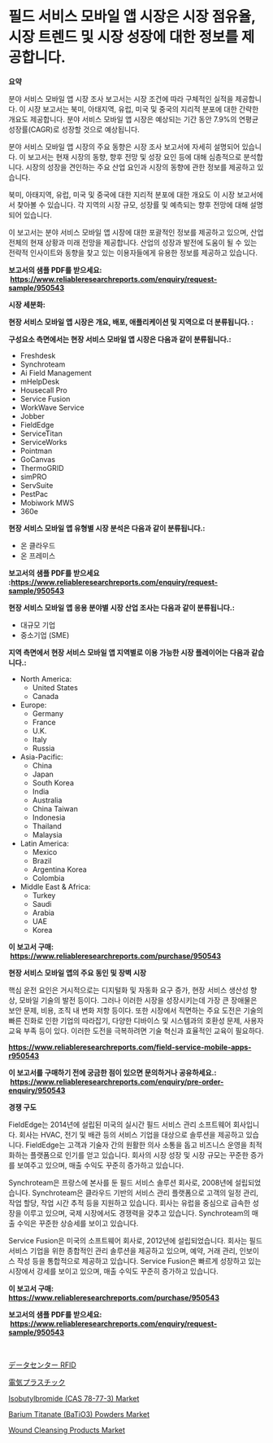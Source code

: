 <p><h1>필드 서비스 모바일 앱 시장은 시장 점유율, 시장 트렌드 및 시장 성장에 대한 정보를 제공합니다.</h1></p><p><strong>요약</strong></p>
<p><p>분야 서비스 모바일 앱 시장 조사 보고서는 시장 조건에 따라 구체적인 실적을 제공합니다. 이 시장 보고서는 북미, 아태지역, 유럽, 미국 및 중국의 지리적 분포에 대한 간략한 개요도 제공합니다. 분야 서비스 모바일 앱 시장은 예상되는 기간 동안 7.9%의 연평균 성장률(CAGR)로 성장할 것으로 예상됩니다.</p><p>분야 서비스 모바일 앱 시장의 주요 동향은 시장 조사 보고서에 자세히 설명되어 있습니다. 이 보고서는 현재 시장의 동향, 향후 전망 및 성장 요인 등에 대해 심층적으로 분석합니다. 시장의 성장을 견인하는 주요 산업 요인과 시장의 동향에 관한 정보를 제공하고 있습니다.</p><p>북미, 아태지역, 유럽, 미국 및 중국에 대한 지리적 분포에 대한 개요도 이 시장 보고서에서 찾아볼 수 있습니다. 각 지역의 시장 규모, 성장률 및 예측되는 향후 전망에 대해 설명되어 있습니다.</p><p>이 보고서는 분야 서비스 모바일 앱 시장에 대한 포괄적인 정보를 제공하고 있으며, 산업 전체의 현재 상황과 미래 전망을 제공합니다. 산업의 성장과 발전에 도움이 될 수 있는 전략적 인사이트와 동향을 찾고 있는 이용자들에게 유용한 정보를 제공하고 있습니다.</p></p>
<p><strong>보고서의 샘플 PDF를 받으세요: &nbsp;<a href="https://www.reliableresearchreports.com/enquiry/request-sample/950543">https://www.reliableresearchreports.com/enquiry/request-sample/950543</a></strong></p>
<p><strong>시장 세분화:</strong></p>
<p><strong> 현장 서비스 모바일 앱 시장은 개요, 배포, 애플리케이션 및 지역으로 더 분류됩니다. :</strong></p>
<p><strong>구성요소 측면에서는 현장 서비스 모바일 앱 시장은 다음과 같이 분류됩니다.:</strong></p>
<p><ul><li>Freshdesk</li><li>Synchroteam</li><li>Ai Field Management</li><li>mHelpDesk</li><li>Housecall Pro</li><li>Service Fusion</li><li>WorkWave Service</li><li>Jobber</li><li>FieldEdge</li><li>ServiceTitan</li><li>ServiceWorks</li><li>Pointman</li><li>GoCanvas</li><li>ThermoGRID</li><li>simPRO</li><li>ServSuite</li><li>PestPac</li><li>Mobiwork MWS</li><li>360e</li></ul></p>
<p><strong> 현장 서비스 모바일 앱 유형별 시장 분석은 다음과 같이 분류됩니다.:</strong></p>
<p><ul><li>온 클라우드</li><li>온 프레미스</li></ul></p>
<p><strong>보고서의 샘플 PDF를 받으세요 :<a href="https://www.reliableresearchreports.com/enquiry/request-sample/950543">https://www.reliableresearchreports.com/enquiry/request-sample/950543</a></strong></p>
<p><strong> 현장 서비스 모바일 앱 응용 분야별 시장 산업 조사는 다음과 같이 분류됩니다.:</strong></p>
<p><ul><li>대규모 기업</li><li>중소기업 (SME)</li></ul></p>
<p><strong>지역 측면에서 현장 서비스 모바일 앱 지역별로 이용 가능한 시장 플레이어는 다음과 같습니다.:</strong></p>
<p><ul>
    <li>
        North America:
        <ul>
            <li>United States</li>
            <li>Canada</li>
        </ul>
    </li>
    <li>
        Europe:
        <ul>
            <li>Germany</li>
            <li>France</li>
            <li>U.K.</li>
            <li>Italy</li>
            <li>Russia</li>
        </ul>
    </li>
    <li>
        Asia-Pacific:
        <ul>
            <li>China</li>
            <li>Japan</li>
            <li>South Korea</li>
            <li>India</li>
            <li>Australia</li>
            <li>China Taiwan</li>
            <li>Indonesia</li>
            <li>Thailand</li>
            <li>Malaysia</li>
        </ul>
    </li>
    <li>
        Latin America:
        <ul>
            <li>Mexico</li>
            <li>Brazil</li>
            <li>Argentina Korea</li>
            <li>Colombia</li>
        </ul>
    </li>
    <li>
        Middle East & Africa:
        <ul>
            <li>Turkey</li>
            <li>Saudi</li>
            <li>Arabia</li>
            <li>UAE</li>
            <li>Korea</li>
        </ul>
    </li>
    </ul></p>
<p><strong>이 보고서 구매: &nbsp;<a href="https://www.reliableresearchreports.com/purchase/950543">https://www.reliableresearchreports.com/purchase/950543</a></strong></p>
<p><strong>현장 서비스 모바일 앱의 주요 동인 및 장벽 시장</strong></p>
<p><p>핵심 운전 요인은 거시적으로는 디지털화 및 자동화 요구 증가, 현장 서비스 생산성 향상, 모바일 기술의 발전 등이다. 그러나 이러한 시장을 성장시키는데 가장 큰 장애물은 보안 문제, 비용, 조직 내 변화 저항 등이다. 또한 시장에서 직면하는 주요 도전은 기술의 빠른 진화로 인한 기업의 따라잡기, 다양한 디바이스 및 시스템과의 호환성 문제, 사용자 교육 부족 등이 있다. 이러한 도전을 극복하려면 기술 혁신과 효율적인 교육이 필요하다.</p></p>
<p><strong><a href="https://www.reliableresearchreports.com/field-service-mobile-apps-r950543">https://www.reliableresearchreports.com/field-service-mobile-apps-r950543</a></strong></p>
<p><strong>이 보고서를 구매하기 전에 궁금한 점이 있으면 문의하거나 공유하세요.: &nbsp;<a href="https://www.reliableresearchreports.com/enquiry/pre-order-enquiry/950543">https://www.reliableresearchreports.com/enquiry/pre-order-enquiry/950543</a></strong></p>
<p><strong>경쟁 구도</strong></p>
<p><p>FieldEdge는 2014년에 설립된 미국의 실시간 필드 서비스 관리 소프트웨어 회사입니다. 회사는 HVAC, 전기 및 배관 등의 서비스 기업을 대상으로 솔루션을 제공하고 있습니다. FieldEdge는 고객과 기술자 간의 원활한 의사 소통을 돕고 비즈니스 운영을 최적화하는 플랫폼으로 인기를 얻고 있습니다. 회사의 시장 성장 및 시장 규모는 꾸준한 증가를 보여주고 있으며, 매출 수익도 꾸준히 증가하고 있습니다.</p><p>Synchroteam은 프랑스에 본사를 둔 필드 서비스 솔루션 회사로, 2008년에 설립되었습니다. Synchroteam은 클라우드 기반의 서비스 관리 플랫폼으로 고객의 일정 관리, 작업 할당, 작업 시간 추적 등을 지원하고 있습니다. 회사는 유럽을 중심으로 급속한 성장을 이루고 있으며, 국제 시장에서도 경쟁력을 갖추고 있습니다. Synchroteam의 매출 수익은 꾸준한 상승세를 보이고 있습니다.</p><p>Service Fusion은 미국의 소프트웨어 회사로, 2012년에 설립되었습니다. 회사는 필드 서비스 기업을 위한 종합적인 관리 솔루션을 제공하고 있으며, 예약, 거래 관리, 인보이스 작성 등을 통합적으로 제공하고 있습니다. Service Fusion은 빠르게 성장하고 있는 시장에서 강세를 보이고 있으며, 매출 수익도 꾸준히 증가하고 있습니다.</p></p>
<p><strong>이 보고서 구매: &nbsp; <a href="https://www.reliableresearchreports.com/purchase/950543">https://www.reliableresearchreports.com/purchase/950543</a></strong></p>
<p><strong>보고서의 샘플 PDF를 받으세요: &nbsp;<a href="https://www.reliableresearchreports.com/enquiry/request-sample/950543">https://www.reliableresearchreports.com/enquiry/request-sample/950543</a></strong><strong></strong></p>
<p>&nbsp;</p>
<p><p><a href="https://github.com/SarahFahey88/Market-Research-Report-List-1/blob/main/176417148027.md">データセンター RFID</a></p><p><a href="https://github.com/mares423/Market-Research-Report-List-1/blob/main/615665548028.md">電気プラスチック</a></p><p><a href="https://cute-banjo-8ca.notion.site/Isobutylbromide-CAS-78-77-3-Market-Competitive-Analysis-Market-Trends-and-Forecast-to-2031-5f44ae0d002845c6b4272a74ad50d8ad">Isobutylbromide (CAS 78-77-3) Market</a></p><p><a href="https://issuu.com/reportprime-2/docs/barium-titanate-batio3-powders-market-size-2030.pp">Barium Titanate (BaTiO3) Powders Market</a></p><p><a href="https://github.com/markusgodoy/Market-Research-Report-List-3/blob/main/wound-cleansing-products-market.md">Wound Cleansing Products Market</a></p></p>